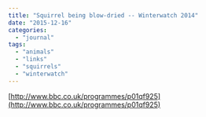 ```yaml
---
title: "Squirrel being blow-dried -- Winterwatch 2014"
date: "2015-12-16"
categories: 
  - "journal"
tags: 
  - "animals"
  - "links"
  - "squirrels"
  - "winterwatch"
---
```


[http://www.bbc.co.uk/programmes/p01qf925](http://www.bbc.co.uk/programmes/p01qf925)
